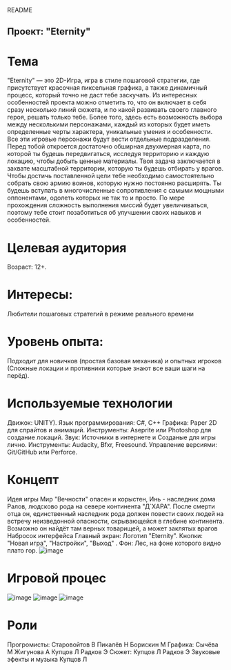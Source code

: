 README
## Проект: "Eternity"
# Тема
"Eternity" — это 2D-Игра, игра в стиле пошаговой стратегии, где присутствует красочная пиксельная графика, а также динамичный процесс, который точно не даст тебе заскучать. Из интересных особенностей проекта можно отметить то, что он включает в себя сразу несколько линий сюжета, и по какой развивать своего главного героя, решать только тебе. Более того, здесь есть возможность выбора между несколькими персонажами, каждый из которых будет иметь определенные черты характера, уникальные умения и особенности. Все эти игровые персонажи будут вести отдельные подразделения. Перед тобой откроется достаточно обширная двухмерная карта, по которой ты будешь передвигаться, исследуя территорию и каждую локацию, чтобы добыть ценные материалы. Твоя задача заключается в захвате масштабной территории, которую ты будешь отбирать у врагов. Чтобы достичь поставленной цели тебе необходимо самостоятельно собрать свою армию воинов, которую нужно постоянно расширять. Ты будешь вступать в многочисленные сопротивления с самыми мощными оппонентами, одолеть которых не так то и просто. По мере прохождения сложность выполнения миссий будет увеличиваться, поэтому тебе стоит позаботиться об улучшении своих навыков и особенностей.
# Целевая аудитория
Возраст: 12+.
# Интересы: 
Любители пошаговых стратегий в режиме реального времени
# Уровень опыта: 
Подходит для новичков (простая базовая механика) и опытных игроков (Сложные локации и противники которые знают все ваши шаги на перёд).
# Используемые технологии
Движок: UNITY).
Язык программирования: С#, С++
Графика:
Paper 2D для спрайтов и анимаций.
Инструменты: Aseprite или Photoshop для создание локаций.
Звук:
Источники в интернете и Созданые для игры лично.
Инструменты: Audacity, Bfxr, Freesound.
Управление версиями: Git/GitHub или Perforce.
# Концепт
Идея игры
Мир "Вечности" опасен и корыстен, Инь - наследник дома Ралов, людсково рода на севере континента "Д`ХАРА". После смерти отца он, единственный наследник рода должен повести своих людей на встречу неизведонной опасности, скрывающейся в глебине континента. Возможно он найдёт там верных товарищей, а может заклятых врагов
Набросок интерфейса
Главный экран:
Логотип "Eternity".
Кнопки: "Новая игра", "Настройки", "Выход" .
Фон: Лес, на фоне которого видно плато гор. ![image](https://github.com/user-attachments/assets/606429eb-edb5-49ca-88c1-b57fb9ec8d3f)
# Игровой процес 
![image](https://github.com/user-attachments/assets/de7f3c7e-0177-4f7b-85cb-997439348dd1)
![image](https://github.com/user-attachments/assets/45e02c34-78b1-4b7b-a8e1-58b09edb800e)
![image](https://github.com/user-attachments/assets/33b04bcb-e0e6-4eb2-a92c-d47d1cafd990)



# Роли
Прогромисты:
  Старовойтов В
  Пикалёв Н
  Борискин М
Графика:
  Сычёва М
  Жигунова А
  Купцов Л
  Радков Э
Сюжет: 
  Купцов Л
  Радков Э
Звуковые эфекты и музыка
  Купцов Л

